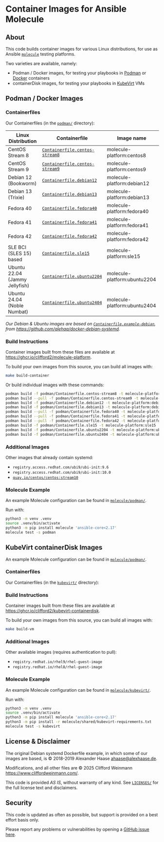 # Container Images for Ansible Molecule

## About

This code builds container images for various Linux distributions, for use as Ansible [`molecule`](https://ansible.readthedocs.io/projects/molecule/) testing platforms.

Two varieties are available, namely:

- Podman / Docker images, for testing your playbooks in [Podman](https://podman.io/) or [Docker](https://www.docker.com/) containers
- containerDisk images, for testing your playbooks in [KubeVirt](https://kubevirt.io/) VMs

## Podman / Docker Images

### Containerfiles

Our Containerfiles (in the [`podman/`](podman) directory):

| Linux Distribution             | Containerfile                                                         | Image name                   |
| ------------------------------ | --------------------------------------------------------------------- | ---------------------------- |
| CentOS Stream 8                | [`Containerfile.centos-stream8`](podman/Containerfile.centos-stream8) | molecule-platform:centos8    |
| CentOS Stream 9                | [`Containerfile.centos-stream9`](podman/Containerfile.centos-stream9) | molecule-platform:centos9    |
| Debian 12 (Bookworm)           | [`Containerfile.debian12`](podman/Containerfile.debian12)             | molecule-platform:debian12   |
| Debian 13 (Trixie)             | [`Containerfile.debian13`](podman/Containerfile.debian13)             | molecule-platform:debian13   |
| Fedora 40                      | [`Containerfile.fedora40`](podman/Containerfile.fedora40)             | molecule-platform:fedora40   |
| Fedora 41                      | [`Containerfile.fedora41`](podman/Containerfile.fedora41)             | molecule-platform:fedora41   |
| Fedora 42                      | [`Containerfile.fedora42`](podman/Containerfile.fedora42)             | molecule-platform:fedora42   |
| SLE BCI (SLES 15) based        | [`Containerfile.sle15`](podman/Containerfile.sle15)                   | molecule-platform:sle15      |
| Ubuntu 22.04 (Jammy Jellyfish) | [`Containerfile.ubuntu2204`](podman/Containerfile.ubuntu2204)         | molecule-platform:ubuntu2204 |
| Ubuntu 24.04 (Noble Numbat)    | [`Containerfile.ubuntu2404`](podman/Containerfile.ubuntu2404)         | molecule-platform:ubuntu2404 |

*Our Debian & Ubuntu images are based on [`Containerfile.example-debian`](podman/Containerfile.example-debian), from <https://github.com/alehaa/docker-debian-systemd>.*

### Build Instructions

Container images built from these files are available at <https://ghcr.io/clifford2/molecule-platform>.

To build your own images from this source, you can build all images with:

```sh
make build-container
```

Or build individual images with these commands:

```sh
podman build -f podman/Containerfile.centos-stream8 -t molecule-platform:centos8 .
podman build --pull -f podman/Containerfile.centos-stream9 -t molecule-platform:centos9 .
podman build -f podman/Containerfile.debian12 -t molecule-platform:debian12 .
podman build -f podman/Containerfile.debian13 -t molecule-platform:debian13 .
podman build --pull -f podman/Containerfile.fedora40 -t molecule-platform:fedora40 .
podman build --pull -f podman/Containerfile.fedora41 -t molecule-platform:fedora41 .
podman build --pull -f podman/Containerfile.fedora42 -t molecule-platform:fedora42 .
podman build -f podman/Containerfile.sle15 -t molecule-platform:sle15 .
podman build -f podman/Containerfile.ubuntu2204 -t molecule-platform:ubuntu2204 .
podman build -f podman/Containerfile.ubuntu2404 -t molecule-platform:ubuntu2404 .
```

### Additional Images

Other images that already contain systemd:

- `registry.access.redhat.com/ubi9/ubi-init:9.6`
- `registry.access.redhat.com/ubi9/ubi-init:10.0`
- [`quay.io/centos/centos:stream10`](https://quay.io/repository/centos/centos?tab=tags&tag=stream10)

### Molecule Example

An example Molecule configuration can be found in [`molecule/podman/`](molecule/podman).

Run with:

```sh
python3 -m venv .venv
source .venv/bin/activate
python3 -m pip install molecule 'ansible-core<2.17'
molecule test -s podman
```

## KubeVirt containerDisk Images

An example Molecule configuration can be found in [`molecule/podman/`](molecule/podman).

### Containerfiles

Our Containerfiles (in the [`kubevirt/`](kubevirt) directory):

### Build Instructions

Container images built from these files are available at <https://ghcr.io/clifford2/kubevirt-containerdisk>.

To build your own images from this source, you can build all images with:

```sh
make build-vm
```

### Additional Images

Other available images (requires authentication to pull):

- `registry.redhat.io/rhel9/rhel-guest-image`
- `registry.redhat.io/rhel8/rhel-guest-image`

### Molecule Example

An example Molecule configuration can be found in [`molecule/kubevirt/`](molecule/kubevirt).

Run with:

```sh
python3 -m venv .venv
source .venv/bin/activate
python3 -m pip install molecule 'ansible-core<2.17'
python3 -m pip install -r molecule/shared/kubevirt-requirements.txt
molecule test -s kubevirt
```

## License & Disclaimer

The original Debian systemd Dockerfile example, in which some of our images are based,
is © 2018-2019 Alexander Haase <ahaase@alexhaase.de>.

Modifications, and all other files are © 2025 Clifford Weinmann <https://www.cliffordweinmann.com/>.

This code is provided *AS IS*, without warranty of any kind.
See [`LICENSES/`](LICENSES) for the full license text and disclaimers.

## Security

This code is updated as often as possible, but support is provided on a best effort basis only.

Please report any problems or vulnerabilities by opening a [GitHub issue here](https://github.com/clifford2/molecule-containers/issues).
